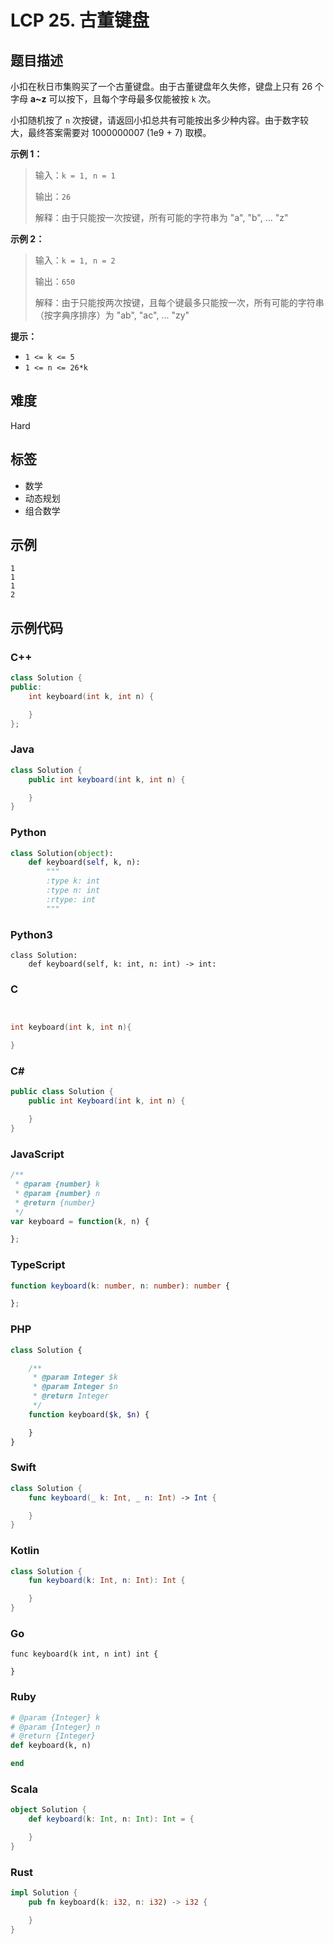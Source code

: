 # LCP 25. 古董键盘

## 题目描述

小扣在秋日市集购买了一个古董键盘。由于古董键盘年久失修，键盘上只有 26 个字母 **a~z** 可以按下，且每个字母最多仅能被按 `k` 次。

小扣随机按了 `n` 次按键，请返回小扣总共有可能按出多少种内容。由于数字较大，最终答案需要对 1000000007 (1e9 + 7) 取模。


**示例 1：**
>输入：`k = 1, n = 1`
> 
>输出：`26`
> 
>解释：由于只能按一次按键，所有可能的字符串为 "a", "b", ... "z" 

**示例 2：**
>输入：`k = 1, n = 2`
> 
>输出：`650`
> 
>解释：由于只能按两次按键，且每个键最多只能按一次，所有可能的字符串（按字典序排序）为 "ab", "ac", ... "zy" 

**提示：**
- `1 <= k <= 5`
- `1 <= n <= 26*k`
 



## 难度

Hard

## 标签

- 数学
- 动态规划
- 组合数学

## 示例

```
1
1
1
2
```

## 示例代码

### C++

```cpp
class Solution {
public:
    int keyboard(int k, int n) {

    }
};
```

### Java

```java
class Solution {
    public int keyboard(int k, int n) {

    }
}
```

### Python

```python
class Solution(object):
    def keyboard(self, k, n):
        """
        :type k: int
        :type n: int
        :rtype: int
        """
```

### Python3

```python3
class Solution:
    def keyboard(self, k: int, n: int) -> int:
```

### C

```c


int keyboard(int k, int n){

}
```

### C#

```csharp
public class Solution {
    public int Keyboard(int k, int n) {

    }
}
```

### JavaScript

```javascript
/**
 * @param {number} k
 * @param {number} n
 * @return {number}
 */
var keyboard = function(k, n) {

};
```

### TypeScript

```typescript
function keyboard(k: number, n: number): number {

};
```

### PHP

```php
class Solution {

    /**
     * @param Integer $k
     * @param Integer $n
     * @return Integer
     */
    function keyboard($k, $n) {

    }
}
```

### Swift

```swift
class Solution {
    func keyboard(_ k: Int, _ n: Int) -> Int {

    }
}
```

### Kotlin

```kotlin
class Solution {
    fun keyboard(k: Int, n: Int): Int {

    }
}
```

### Go

```golang
func keyboard(k int, n int) int {

}
```

### Ruby

```ruby
# @param {Integer} k
# @param {Integer} n
# @return {Integer}
def keyboard(k, n)

end
```

### Scala

```scala
object Solution {
    def keyboard(k: Int, n: Int): Int = {

    }
}
```

### Rust

```rust
impl Solution {
    pub fn keyboard(k: i32, n: i32) -> i32 {

    }
}
```

